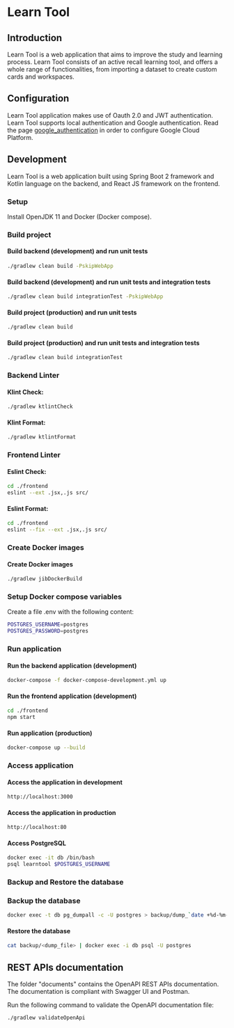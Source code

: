 # Learn Tool

## Introduction

Learn Tool is a web application that aims to improve the study and learning process.
Learn Tool consists of an active recall learning tool, and offers a whole range of functionalities, from importing a dataset to create custom cards and workspaces.

## Configuration

Learn Tool application makes use of Oauth 2.0 and JWT authentication. Learn Tool supports local authentication and Google authentication.
Read the page [google_authentication](google_authentication.md) in order to configure Google Cloud Platform.

## Development

Learn Tool is a web application built using Spring Boot 2 framework and Kotlin language on the backend, and React JS framework on the frontend.

### Setup

Install OpenJDK 11 and Docker (Docker compose).

### Build project

#### Build backend (development) and run unit tests

```sh
./gradlew clean build -PskipWebApp
```

#### Build backend (development) and run unit tests and integration tests

```sh
./gradlew clean build integrationTest -PskipWebApp
```

#### Build project (production) and run unit tests

```sh
./gradlew clean build
```

#### Build project (production) and run unit tests and integration tests

```sh
./gradlew clean build integrationTest
```

### Backend Linter

#### Klint Check:

```sh
./gradlew ktlintCheck
```

#### Klint Format:

```sh
./gradlew ktlintFormat
```

### Frontend Linter

#### Eslint Check:

```sh
cd ./frontend
eslint --ext .jsx,.js src/
```

#### Eslint Format:

```sh
cd ./frontend
eslint --fix --ext .jsx,.js src/
```

### Create Docker images

#### Create Docker images

```sh
./gradlew jibDockerBuild
```

### Setup Docker compose variables

Create a file .env with the following content:

```sh
POSTGRES_USERNAME=postgres
POSTGRES_PASSWORD=postgres
```

### Run application

#### Run the backend application (development)

```sh
docker-compose -f docker-compose-development.yml up
```

#### Run the frontend application (development)

```sh
cd ./frontend
npm start
```

#### Run application (production)

```sh
docker-compose up --build
```

### Access application

#### Access the application in development

```sh
http://localhost:3000
```

#### Access the application in production

```sh
http://localhost:80
```

#### Access PostgreSQL

```sh
docker exec -it db /bin/bash
psql learntool $POSTGRES_USERNAME
```

### Backup and Restore the database

### Backup the database

```sh
docker exec -t db pg_dumpall -c -U postgres > backup/dump_`date +%d-%m-%Y"_"%H_%M_%S`.sql
```

#### Restore the database

```sh
cat backup/<dump_file> | docker exec -i db psql -U postgres
```

## REST APIs documentation

The folder "documents" contains the OpenAPI REST APIs documentation.
The documentation is compliant with Swagger UI and Postman.

Run the following command to validate the OpenAPI documentation file:
 
```sh
./gradlew validateOpenApi
```
